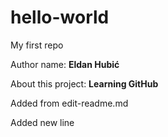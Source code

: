 # hello-world

My first repo

Author name: **Eldan Hubić**

About this project: **Learning GitHub**

Added from edit-readme.md

Added new line
